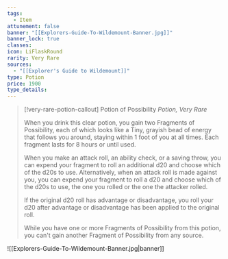 ```yaml
---
tags:
  - Item
attunement: false
banner: "[[Explorers-Guide-To-Wildemount-Banner.jpg]]"
banner_lock: true
classes: 
icon: LiFlaskRound
rarity: Very Rare
sources:
  - "[[Explorer's Guide to Wildemount]]"
type: Potion
price: 1900
type_details: 
---
```

>[!very-rare-potion-callout] Potion of Possibility
>*Potion, Very Rare*
>
>When you drink this clear potion, you gain two Fragments of Possibility, each of which looks like a Tiny, grayish bead of energy that follows you around, staying within 1 foot of you at all times. Each fragment lasts for 8 hours or until used.
>
>When you make an attack roll, an ability check, or a saving throw, you can expend your fragment to roll an additional d20 and choose which of the d20s to use. Alternatively, when an attack roll is made against you, you can expend your fragment to roll a d20 and choose which of the d20s to use, the one you rolled or the one the attacker rolled.
>
>If the original d20 roll has advantage or disadvantage, you roll your d20 after advantage or disadvantage has been applied to the original roll.
>
>While you have one or more Fragments of Possibility from this potion, you can't gain another Fragment of Possibility from any source.

![[Explorers-Guide-To-Wildemount-Banner.jpg|banner]]
